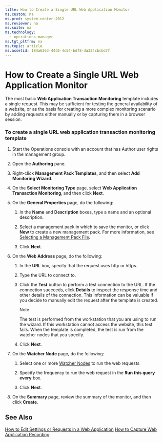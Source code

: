 ```yaml
---
title: How to Create a Single URL Web Application Monitor
ms.custom: na
ms.prod: system-center-2012
ms.reviewer: na
ms.suite: na
ms.technology: 
  - operations-manager
ms.tgt_pltfrm: na
ms.topic: article
ms.assetid: 184a6363-44d5-4c54-bdf8-da324cbcbd7f
---
```

# How to Create a Single URL Web Application Monitor
The most basic **Web Application Transaction Monitoring** template includes a single request. This may be sufficient for testing the general availability of a website, or as the basis for creating a more complex monitoring scenario by adding requests either manually or by capturing them in a browser session.

### To create a single URL web application transaction monitoring template

1.  Start the Operations console with an account that has Author user rights in the management group.

2.  Open the **Authoring** pane.

3.  Right\-click **Management Pack Templates**, and then select **Add Monitoring Wizard**.

4.  On the **Select Monitoring Type** page, select **Web Application Transaction Monitoring**, and then click **Next**.

5.  On the **General Properties** page, do the following:

    1.  In the **Name** and **Description** boxes, type a name and an optional description.

    2.  Select a management pack in which to save the monitor, or click **New** to create a new management pack. For more information, see [Selecting a Management Pack File](./Selecting-a-Management-Pack-File.md).

    3.  Click **Next**.

6.  On the **Web Address** page, do the following:

    1.  In the **URL** box, specify that the request uses http or https.

    2.  Type the URL to connect to.

    3.  Click the **Test** button to perform a test connection to the URL. If the connection succeeds, click **Details** to inspect the response time and other details of the connection. This information can be valuable if you decide to manually edit the request after the template is created.

        > [!NOTE]
        > The test is performed from the workstation that you are using to run the wizard. If this workstation cannot access the website, this test fails. When the template is completed, the test is run from the watcher nodes that you specify.

    4.  Click **Next**.

7.  On the **Watcher Node** page, do the following:

    1.  Select one or more [Watcher Nodes](./Watcher-Nodes.md) to run the web requests.

    2.  Specify the frequency to run the web request in the **Run this query every** box.

    3.  Click **Next**.

8.  On the **Summary** page, review the summary of the monitor, and then click **Create**.

## See Also
[How to Edit Settings or Requests in a Web Application](./How-to-Edit-Settings-or-Requests-in-a-Web-Application.md)
[How to Capture Web Application Recording](./How-to-Capture-Web-Application-Recording.md)


